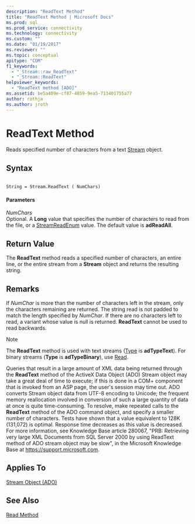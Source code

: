 ```yaml
---
description: "ReadText Method"
title: "ReadText Method | Microsoft Docs"
ms.prod: sql
ms.prod_service: connectivity
ms.technology: connectivity
ms.custom: ""
ms.date: "01/19/2017"
ms.reviewer: ""
ms.topic: conceptual
apitype: "COM"
f1_keywords: 
  - "_Stream::raw_ReadText"
  - "_Stream::ReadText"
helpviewer_keywords: 
  - "ReadText method [ADO]"
ms.assetid: be5a409e-cf87-4859-9ea5-713401755a77
author: rothja
ms.author: jroth
---
```

# ReadText Method
Reads specified number of characters from a text [Stream](../../../ado/reference/ado-api/stream-object-ado.md) object.  
  
## Syntax  
  
```  
  
String = Stream.ReadText ( NumChars)  
```  
  
#### Parameters  
 *NumChars*  
 Optional. A **Long** value that specifies the number of characters to read from the file, or a [StreamReadEnum](../../../ado/reference/ado-api/streamreadenum.md) value. The default value is **adReadAll**.  
  
## Return Value  
 The **ReadText** method reads a specified number of characters, an entire line, or the entire stream from a **Stream** object and returns the resulting string.  
  
## Remarks  
 If *NumChar* is more than the number of characters left in the stream, only the characters remaining are returned. The string read is not padded to match the length specified by *NumChar*. If there are no characters left to read, a variant whose value is null is returned. **ReadText** cannot be used to read backwards.  
  
> [!NOTE]
>  The **ReadText** method is used with text streams ([Type](../../../ado/reference/ado-api/type-property-ado-stream.md) is **adTypeText**). For binary streams (**Type** is **adTypeBinary**), use [Read](../../../ado/reference/ado-api/read-method.md).  
  
 Queries that result in a large amount of XML data being returned through the **ReadText** method of the ActiveX Data Object (ADO) Stream object may take a great deal of time to execute; if this is done in a COM+ component that is invoked from an ASP page, the user's session may time out. ADO converts Stream object data from UTF-8 encoding to Unicode; the frequent memory reallocation involved in conversion of such a large quantity of data at once is quite time-consuming. To resolve, make repeated calls to the **ReadText** method of the ADO command object, and specify a smaller number of characters. Tests have shown that a value equivalent to 128K (131,072) is optimal. Response time decreases as this value is decreased. For more information, see Knowledge Base article 280067, "PRB: Retrieving very large XML Documents from SQL Server 2000 by using ReadText method of ADO stream object may be slow", in the Microsoft Knowledge Base at https://support.microsoft.com.  
  
## Applies To  
 [Stream Object (ADO)](../../../ado/reference/ado-api/stream-object-ado.md)  
  
## See Also  
 [Read Method](../../../ado/reference/ado-api/read-method.md)
